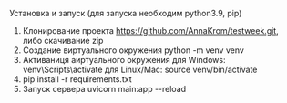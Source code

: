 Установка и запуск (для запуска необходим python3.9, pip)

1. Клонирование проекта https://github.com/AnnaKrom/testweek.git, либо скачивание zip
2. Создание виртуального окружения python -m venv venv
3. Активаниця аиртуального окружения 
для Windows: venv\Scripts\activate
для Linux/Mac: source venv/bin/activate
4. pip install -r requirements.txt
5. Запуск сервера uvicorn main:app --reload
